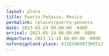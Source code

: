 ```yaml
---
layout: place
title: Puerto Peñasco, Mexico
permalink: /places/puerto-penasco
date: 2023-05-24 08:00:00 -0800
arrival: 2023-05-24 08:00:00 -0800
departure: 2023-11-18 08:00:00 -0800
noforeignland-place: 6326586087309312
---
```

